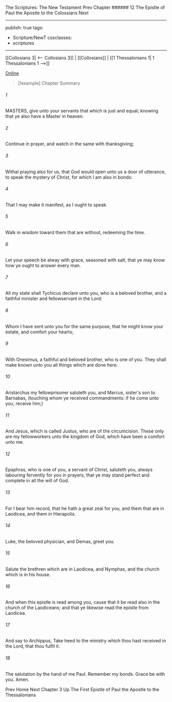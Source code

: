 The Scriptures: The New Testament
Prev
Chapter ###### 12
The Epistle of Paul the Apostle to the Colossians
Next

---
publish: true
tags:
  - Scripture/NewT
cssclasses:
  - scriptures
---
[[Collosians 3| <-- Collosians 3]] | [[Collosians]] | [[1 Thessalonians 1| 1 Thessalonians 1 -->]]

[Online](https://churchofjesuschrist.org/study/scriptures/nt/col/4?lang=eng)

>[!example] Chapter Summary
>
###### 1
MASTERS, give unto your servants that which is just and equal; knowing that ye also have a Master in heaven.
###### 2
Continue in prayer, and watch in the same with thanksgiving;
###### 3
Withal praying also for us, that God would open unto us a door of utterance, to speak the mystery of Christ, for which I am also in bonds:
###### 4
That I may make it manifest, as I ought to speak.
###### 5
Walk in wisdom toward them that are without, redeeming the time.
###### 6
Let your speech be alway with grace, seasoned with salt, that ye may know how ye ought to answer every man.
###### 7
All my state shall Tychicus declare unto you, who is a beloved brother, and a faithful minister and fellowservant in the Lord:
###### 8
Whom I have sent unto you for the same purpose, that he might know your estate, and comfort your hearts;
###### 9
With Onesimus, a faithful and beloved brother, who is one of you. They shall make known unto you all things which are done here.
###### 10
Aristarchus my fellowprisoner saluteth you, and Marcus, sister's son to Barnabas, (touching whom ye received commandments: if he come unto you, receive him;)
###### 11
And Jesus, which is called Justus, who are of the circumcision. These only are my fellowworkers unto the kingdom of God, which have been a comfort unto me.
###### 12
Epaphras, who is one of you, a servant of Christ, saluteth you, always labouring fervently for you in prayers, that ye may stand perfect and complete in all the will of God.
###### 13
For I bear him record, that he hath a great zeal for you, and them that are in Laodicea, and them in Hierapolis.
###### 14
Luke, the beloved physician, and Demas, greet you.
###### 15
Salute the brethren which are in Laodicea, and Nymphas, and the church which is in his house.
###### 16
And when this epistle is read among you, cause that it be read also in the church of the Laodiceans; and that ye likewise read the epistle from Laodicea.
###### 17
And say to Archippus, Take heed to the ministry which thou hast received in the Lord, that thou fulfil it.
###### 18
The salutation by the hand of me Paul. Remember my bonds. Grace be with you. Amen.

Prev
Home
Next
Chapter 3
Up
The First Epistle of Paul the Apostle to the Thessalonians



